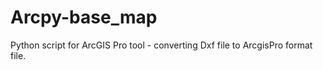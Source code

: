 # Arcpy-base_map
Python script for ArcGIS Pro tool - converting Dxf file to ArcgisPro  format file.
